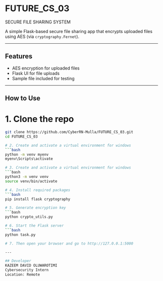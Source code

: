 # FUTURE_CS_03
SECURE FILE SHARING SYSTEM

A simple Flask-based secure file sharing app that encrypts uploaded files using AES (via `cryptography.Fernet`).

---

## Features

- AES encryption for uploaded files
- Flask UI for file uploads
- Sample file included for testing

---

## How to Use

# 1. Clone the repo
```bash
git clone https://github.com/CyberRN-Mulla/FUTURE_CS_03.git
cd FUTURE_CS_03

# 2. Create and activate a virtual environment for windows
```bash
python -m venv myenv
myenv\Scripts\activate

# 3. Create and activate a virtual environment for windows
```bash
python3 -m venv venv
source venv/bin/activate

# 4. Install required packages
```bash
pip install flask cryptography

# 5. Generate encryption key
```bash
python crypto_utils.py

# 6. Start the Flask server
```bash
python task.py

# 7. Then open your browser and go to http://127.0.0.1:5000

---

## Developer
KAZEEM DAVID OLUWAROTIMI
Cybersecurity Intern
Location: Remote
